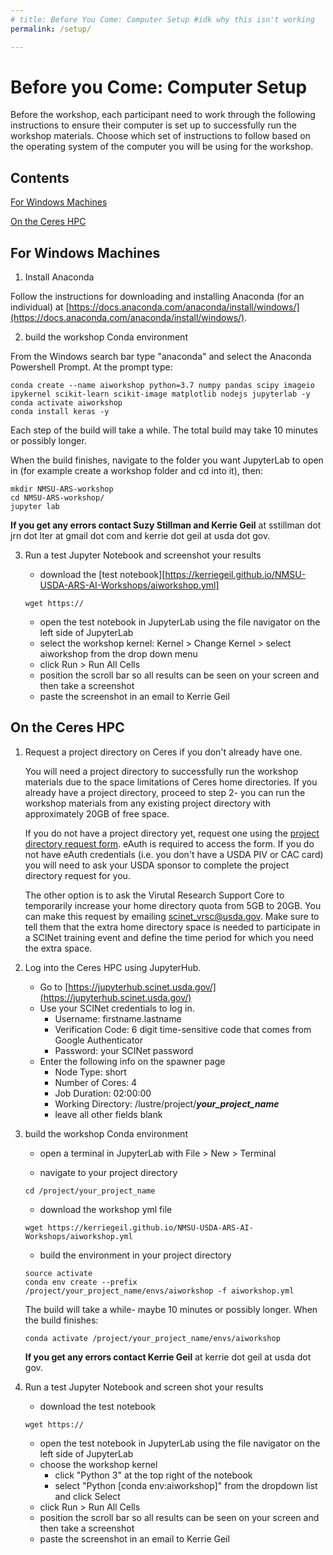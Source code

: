 ```yaml
---
# title: Before You Come: Computer Setup #idk why this isn't working
permalink: /setup/

---
```


# Before you Come: Computer Setup

Before the workshop, each participant need to work through the following instructions to ensure their computer is set up to successfully run the workshop materials. Choose which set of instructions to follow based on the operating system of the computer you will be using for the workshop.

## Contents 

[For Windows Machines](#for-windows-machines)

[On the Ceres HPC](#on-the-ceres-hpc)


## For Windows Machines
1) Install Anaconda

  Follow the instructions for downloading and installing Anaconda (for an individual) at [https://docs.anaconda.com/anaconda/install/windows/](https://docs.anaconda.com/anaconda/install/windows/).
    
2) build the workshop Conda environment

  From the Windows search bar type "anaconda" and select the Anaconda Powershell Prompt. At the prompt type:
  
  ```
  conda create --name aiworkshop python=3.7 numpy pandas scipy imageio ipykernel scikit-learn scikit-image matplotlib nodejs jupyterlab -y
  conda activate aiworkshop
  conda install keras -y
  ```
    
  Each step of the build will take a while. The total build may take 10 minutes or possibly longer. 
    
  When the build finishes, navigate to the folder you want JupyterLab to open in (for example create a workshop folder and cd into it), then:
  
  ```
  mkdir NMSU-ARS-workshop
  cd NMSU-ARS-workshop/
  jupyter lab
  ```
  
  **If you get any errors contact Suzy Stillman and Kerrie Geil** at sstillman dot jrn dot lter at gmail dot com and kerrie dot geil at usda dot gov.
        
3) Run a test Jupyter Notebook and screenshot your results  

      - download the [test notebook][https://kerriegeil.github.io/NMSU-USDA-ARS-AI-Workshops/aiworkshop.yml]
      ```
      wget https://
      ```
      - open the test notebook in JupyterLab using the file navigator on the left side of JupyterLab
      - select the workshop kernel: Kernel > Change Kernel > select aiworkshop from the drop down menu 
      - click Run > Run All Cells
      - position the scroll bar so all results can be seen on your screen and then take a screenshot
      - paste the screenshot in an email to Kerrie Geil
    

## On the Ceres HPC

1) Request a project directory on Ceres if you don't already have one.

    You will need a project directory to successfully run the workshop materials due to the space limitations of Ceres home directories. If you already have a project directory, proceed to step 2- you can run the workshop materials from any existing project directory with approximately 20GB of free space.
  
    If you do not have a project directory yet, request one using the [project directory request form](https://scinet.usda.gov/support/request-storage). eAuth is required to access the form. If you do not have eAuth credentials (i.e. you don't have a USDA PIV or CAC card) you will need to ask your USDA sponsor to complete the project directory request for you. 
  
    The other option is to ask the Virutal Research Support Core to temporarily increase your home directory quota from 5GB to 20GB. You can make this request by emailing scinet_vrsc@usda.gov. Make sure to tell them that the extra home directory space is needed to participate in a SCINet training event and define the time period for which you need the extra space.

2) Log into the Ceres HPC using JupyterHub.
    - Go to [https://jupyterhub.scinet.usda.gov/](https://jupyterhub.scinet.usda.gov/)
    - Use your SCINet credentials to log in.
      - Username: firstname.lastname 
      - Verification Code: 6 digit time-sensitive code that comes from Google Authenticator
      - Password: your SCINet password
    - Enter the following info on the spawner page
      - Node Type: short
      - Number of Cores: 4
      - Job Duration: 02:00:00
      - Working Directory: /lustre/project/***your_project_name***
      - leave all other fields blank

3) build the workshop Conda environment
    - open a terminal in JupyterLab with File > New > Terminal
  
    - navigate to your project directory
    ```
    cd /project/your_project_name
    ```
  
    - download the workshop yml file
    ```
    wget https://kerriegeil.github.io/NMSU-USDA-ARS-AI-Workshops/aiworkshop.yml
    ```
  
    - build the environment in your project directory
    ```
    source activate
    conda env create --prefix /project/your_project_name/envs/aiworkshop -f aiworkshop.yml
    ```
  
    The build will take a while- maybe 10 minutes or possibly longer. When the build finishes:
    ```
    conda activate /project/your_project_name/envs/aiworkshop
    ```
  
    **If you get any errors contact Kerrie Geil** at kerrie dot geil at usda dot gov.
  
  4) Run a test Jupyter Notebook and screen shot your results
      - download the test notebook
      ```
      wget https://
      ```
      - open the test notebook in JupyterLab using the file navigator on the left side of JupyterLab
      - choose the workshop kernel 
        - click "Python 3" at the top right of the notebook
        - select "Python [conda env:aiworkshop]" from the dropdown list and click Select
      - click Run > Run All Cells
      - position the scroll bar so all results can be seen on your screen and then take a screenshot
      - paste the screenshot in an email to Kerrie Geil

